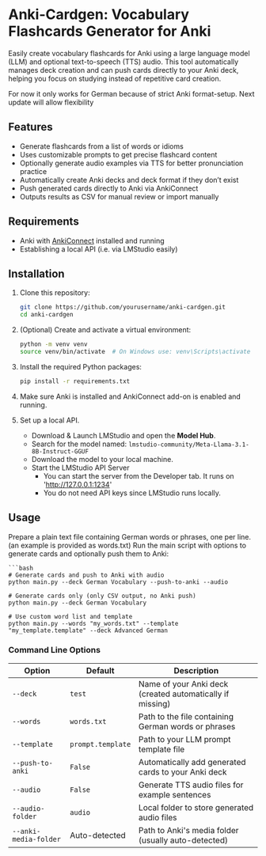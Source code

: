 # Anki-Cardgen: Vocabulary Flashcards Generator for Anki

Easily create vocabulary flashcards for Anki using a large language model (LLM) and optional text-to-speech (TTS) audio. This tool automatically manages deck creation and can push cards directly to your Anki deck, helping you focus on studying instead of repetitive card creation.

For now it only works for German because of strict Anki format-setup. Next update will allow flexibility

## Features

- Generate flashcards from a list of words or idioms  
- Uses customizable prompts to get precise flashcard content
- Optionally generate audio examples via TTS for better pronunciation practice
- Automatically create Anki decks and deck format if they don’t exist  
- Push generated cards directly to Anki via AnkiConnect  
- Outputs results as CSV for manual review or import manually  

## Requirements

- Anki with [AnkiConnect](https://ankiweb.net/shared/info/2055492159) installed and running  
- Establishing a local API (i.e. via LMStudio easily)

## Installation

1. Clone this repository:  
   ```bash
   git clone https://github.com/yourusername/anki-cardgen.git
   cd anki-cardgen

2. (Optional) Create and activate a virtual environment:
    ```bash
    python -m venv venv
    source venv/bin/activate  # On Windows use: venv\Scripts\activate

3. Install the required Python packages:
    ```bash
    pip install -r requirements.txt

4. Make sure Anki is installed and AnkiConnect add-on is enabled and running.

5. Set up a local API.
    - Download & Launch LMStudio and open the **Model Hub**.  
    - Search for the model named: `lmstudio-community/Meta-Llama-3.1-8B-Instruct-GGUF`  
    - Download the model to your local machine. 
    - Start the LMStudio API Server
        - You can start the server from the Developer tab. It runs on 'http://127.0.0.1:1234'
        - You do not need API keys since LMStudio runs locally.

## Usage
Prepare a plain text file containing German words or phrases, one per line. (an example is provided as words.txt)
Run the main script with options to generate cards and optionally push them to Anki:

    ```bash
    # Generate cards and push to Anki with audio
    python main.py --deck German Vocabulary --push-to-anki --audio

    # Generate cards only (only CSV output, no Anki push)
    python main.py --deck German Vocabulary

    # Use custom word list and template
    python main.py --words "my_words.txt" --template "my_template.template" --deck Advanced German

### Command Line Options

| Option | Default | Description |
|--------|---------|-------------|
| `--deck` | `test` | Name of your Anki deck (created automatically if missing) |
| `--words` | `words.txt` | Path to the file containing German words or phrases |
| `--template` | `prompt.template` | Path to your LLM prompt template file |
| `--push-to-anki` | `False` | Automatically add generated cards to your Anki deck |
| `--audio` | `False` | Generate TTS audio files for example sentences |
| `--audio-folder` | `audio` | Local folder to store generated audio files |
| `--anki-media-folder` | Auto-detected | Path to Anki's media folder (usually auto-detected) |
